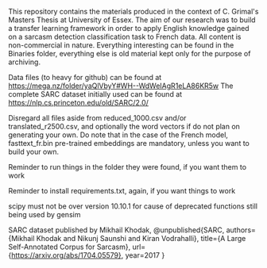 This repository contains the materials produced in the context of C. Grimal's Masters Thesis at University of Essex.
The aim of our research was to build a transfer learning framework in order to apply English knowledge gained on a sarcasm detection classification task to French data.
All content is non-commercial in nature. Everything interesting can be found in the Binaries folder, everything else is old material kept only for the purpose of archiving. 

Data files (to heavy for github) can be found at https://mega.nz/folder/yaQlVbyY#WH--WdWeIAgR1eLA86KR5w
The complete SARC dataset initially used can be found at https://nlp.cs.princeton.edu/old/SARC/2.0/

Disregard all files aside from reduced_1000.csv and/or translated_r2500.csv, and optionally the word vectors if do not plan on generating your own. 
Do note that in the case of the French model, fasttext_fr.bin pre-trained embeddings are mandatory, unless you want to build your own.

Reminder to run things in the folder they were found, if you want them to work

Reminder to install requirements.txt, again, if you want things to work

scipy must not be over version 10.10.1 for cause of deprecated functions still being used by gensim

SARC dataset published by Mikhail Khodak,
@unpublished{SARC,
  authors={Mikhail Khodak and Nikunj Saunshi and Kiran Vodrahalli},
  title={A Large Self-Annotated Corpus for Sarcasm},
  url={https://arxiv.org/abs/1704.05579},
  year=2017
}
